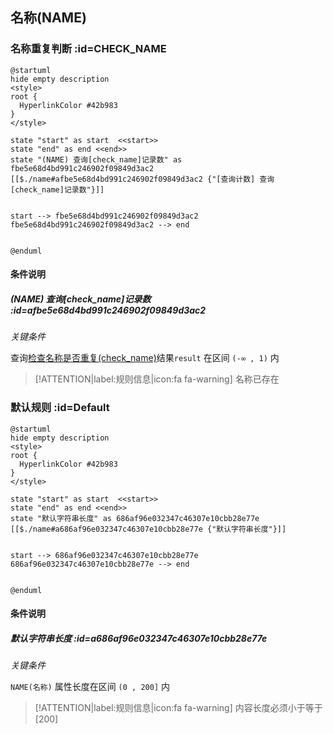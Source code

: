 ## 名称(NAME) <!-- {docsify-ignore-all} -->

   

### 名称重复判断 :id=CHECK_NAME

```plantuml
@startuml
hide empty description
<style>
root {
  HyperlinkColor #42b983
}
</style>

state "start" as start  <<start>>
state "end" as end <<end>>
state "(NAME) 查询[check_name]记录数" as fbe5e68d4bd991c246902f09849d3ac2 [[$./name#afbe5e68d4bd991c246902f09849d3ac2 {"[查询计数] 查询[check_name]记录数"}]]


start --> fbe5e68d4bd991c246902f09849d3ac2 
fbe5e68d4bd991c246902f09849d3ac2 --> end 


@enduml
```

#### 条件说明

##### (NAME) 查询[check_name]记录数 :id=afbe5e68d4bd991c246902f09849d3ac2


*关键条件*


查询[检查名称是否重复(check_name)]()结果`result` 在区间 `(-∞ , 1)` 内

> [!ATTENTION|label:规则信息|icon:fa fa-warning]
> 名称已存在



### 默认规则 :id=Default

```plantuml
@startuml
hide empty description
<style>
root {
  HyperlinkColor #42b983
}
</style>

state "start" as start  <<start>>
state "end" as end <<end>>
state "默认字符串长度" as 686af96e032347c46307e10cbb28e77e [[$./name#a686af96e032347c46307e10cbb28e77e {"默认字符串长度"}]]


start --> 686af96e032347c46307e10cbb28e77e 
686af96e032347c46307e10cbb28e77e --> end 


@enduml
```

#### 条件说明

##### 默认字符串长度 :id=a686af96e032347c46307e10cbb28e77e


*关键条件*


`NAME(名称)` 属性长度在区间 `(0 , 200]` 内

> [!ATTENTION|label:规则信息|icon:fa fa-warning]
> 内容长度必须小于等于[200]







